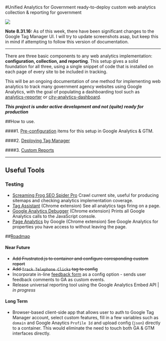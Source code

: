#Unified Analytics for Government
ready-to-deploy custom web analytics collection & reporting for government

![](https://raw.githubusercontent.com/laurenancona/unified-analytics/gh-pages/images/accounts.png)

**Note 8.31.16:** As of this week, there have been significant changes to the Google Tag Manager UI. I will try to update screenshots asap, but keep this in mind if attempting to follow this version of documentation.

---

There are three basic components to any web analytics implementation: **configuration, collection, and reporting**. This setup gives a solid foundation for all three, using a single snippet of code that is installed on each page of every site to be included in tracking.

This will be an ongoing documentation of one method for implementing web analytics to track many government agency websites using Google Analytics, with the goal of populating a dashboarding tool such as [analytics-reporter](https://github.com/18F/analytics-reporter) or [city-analytics-dashboard](https://github.com/codeforamerica/city-analytics-dashboard).

**_This project is under active development and not (quite) ready for production_**

##How to use.

####1.  [Pre-configuration](https://github.com/laurenancona/unified-analytics/blob/gh-pages/prepare-ga.md) items for this setup in Google Analytics & GTM.

####2.  [Deploying Tag Manager](https://github.com/laurenancona/unified-analytics/blob/gh-pages/deploy-tag-manager.md)

####3.  [Custom Reports](https://github.com/laurenancona/unified-analytics/blob/gh-pages/reporting.md)

---

## Useful Tools

### Testing

- [Screaming Frog SEO Spider Pro](http://www.screamingfrog.co.uk/seo-spider/) Crawl current site, useful for producing sitemaps and checking analytics implementation coverage.
- [Tag Assistant](https://chrome.google.com/webstore/detail/tag-assistant-by-google/kejbdjndbnbjgmefkgdddjlbokphdefk) (Chrome extension) See all analytics tags firing on a page.
- [Google Analytics Debugger](https://chrome.google.com/webstore/detail/google-analytics-debugger/jnkmfdileelhofjcijamephohjechhna) (Chrome extension) Prints all Google Analytics calls to the JavaScript console.
- [Page Analytics](https://chrome.google.com/webstore/detail/page-analytics-by-google/fnbdnhhicmebfgdgglcdacdapkcihcoh) by Google (Chrome extension) See Google Analytics for properties you have access to without leaving the page.


##[Roadmap](https://github.com/laurenancona/unified-analytics/wiki/Roadmap)

#### Near Future
* ~~Add Frustrated.js to container and configure coresponding custom report~~
* ~~Add `Track Telephone Clicks` tag to config~~
* Incorporate in-line [feedback form](https://github.com/luckyshot/ga-feedback) as a config option - sends user feedback comments to GA as custom events.
* Release universal reporting tool using the Google Analytics Embed API | *in progress*

#### Long Term
* Browser-based client-side app that allows user to auth to Google Tag Manager account, select custom features, fill in a few variables such as `domain` and Google Anaytics `Profile Id` and upload config (`json`) directly to a container. This would eliminate the need to touch both GA & GTM interfaces directly.

<script type="text/javascript" src="https://www.draw.io/embed.js?s=flowchart"></script>
